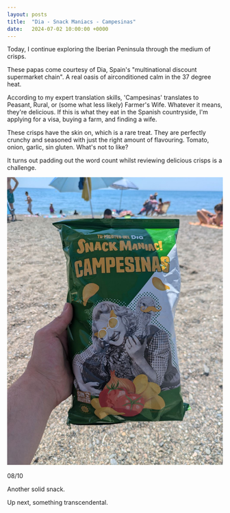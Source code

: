 ```yaml
---
layout: posts
title:  "Dia - Snack Maniacs - Campesinas"
date:   2024-07-02 10:00:00 +0000
---
```


Today, I continue exploring the Iberian Peninsula through the medium of crisps.

<!--excerpt-->

These papas come courtesy of Dia, Spain's "multinational discount supermarket chain". A real oasis of airconditioned calm in the 37 degree heat.

According to my expert translation skills, 'Campesinas' translates to Peasant, Rural, or (some what less likely) Farmer's Wife. Whatever it means, they're delicious. If this is what they eat in the Spanish countryside, I'm applying for a visa, buying a farm, and finding a wife.

These crisps have the skin on, which is a rare treat. They are perfectly crunchy and seasoned with just the right amount of flavouring. Tomato, onion, garlic, sin gluten. What's not to like?

It turns out padding out the word count whilst reviewing delicious crisps is a challenge.

<img style="max-height:50vh" src="/assets/images/dsmc.jpg" alt="Dia - Snack Maniacs - Campesinas"/>

08/10 

Another solid snack.

Up next, something transcendental. 

